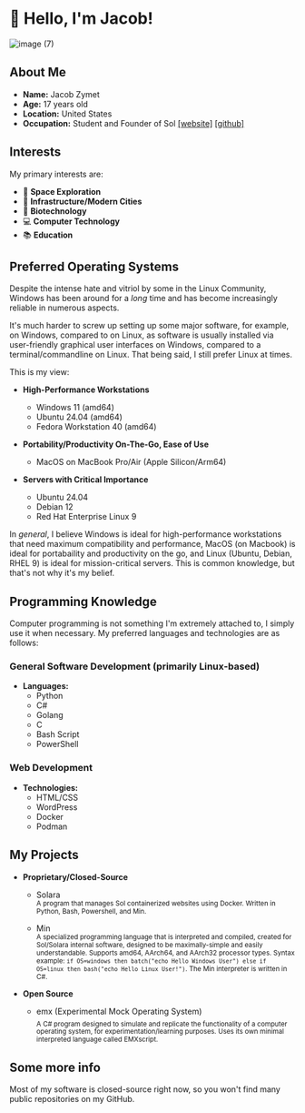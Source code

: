 # 👋 Hello, I'm Jacob!

![image (7)](https://github.com/user-attachments/assets/1e081b71-1447-4f0b-8235-d6c65a35470a)

## About Me

- **Name:**
 Jacob Zymet
- **Age:** 17 years old
- **Location:** United States
- **Occupation:** Student and Founder of Sol [[website]](https://solcluster.com/) [[github]](https://github.com/Sol-Global/)

## Interests

My primary interests are:

- 🌌 **Space Exploration**
- 🌆 **Infrastructure/Modern Cities**
- 🧬 **Biotechnology**
- 💻 **Computer Technology**
- 📚 **Education**

## Preferred Operating Systems

Despite the intense hate and vitriol by some in the Linux Community, Windows has been around for a *long* time and has become increasingly reliable in numerous aspects. 

It's much harder to screw up setting up some major software, for example, on Windows, compared to on Linux, as software is usually installed via user-friendly graphical user interfaces on Windows, compared to a terminal/commandline on Linux. That being said, I still prefer Linux at times.

This is my view:

- **High-Performance Workstations**
   - Windows 11 (amd64)
   - Ubuntu 24.04 (amd64)
   - Fedora Workstation 40 (amd64)
 
- **Portability/Productivity On-The-Go, Ease of Use**
   - MacOS on MacBook Pro/Air (Apple Silicon/Arm64)

- **Servers with Critical Importance**
  - Ubuntu 24.04
  - Debian 12
  - Red Hat Enterprise Linux 9

In *general*, I believe Windows is ideal for high-performance workstations that need maximum compatibility and performance, MacOS (on Macbook) is ideal for portabaility and productivity on the go, and Linux (Ubuntu, Debian, RHEL 9) is ideal for mission-critical servers. This is common knowledge, but that's not why it's my belief.

## Programming Knowledge

Computer programming is not something I'm extremely attached to, I simply use it when necessary. My preferred languages and technologies are as follows:

### General Software Development (primarily Linux-based)

- **Languages:** 
  - Python
  - C#
  - Golang
  - C
  - Bash Script
  - PowerShell

### Web Development

- **Technologies:**
  - HTML/CSS
  - WordPress
  - Docker
  - Podman

## My Projects
- **Proprietary/Closed-Source**<br />
  - Solara <br />
    <sub>A program that manages Sol containerized websites using Docker. Written in Python, Bash, Powershell, and Min.</sub>

  - Min <br />
    <sub>A specialized programming language that is interpreted and compiled, created for Sol/Solara internal software, designed to be maximally-simple and easily understandable. Supports amd64, AArch64, and AArch32 processor types. Syntax example: ``if OS=windows then batch("echo Hello Windows User") else if OS=linux then bash("echo Hello Linux User!")``. The Min interpreter is written in C#.</sub>

- **Open Source**<br />
  - emx (Experimental Mock Operating System) <br />
    <sub>A C# program designed to simulate and replicate the functionality of a computer operating system, for experimentation/learning purposes. Uses its own minimal interpreted language called EMXscript.</sub>


## Some more info

Most of my software is closed-source right now, so you won't find many public repositories on my GitHub.
